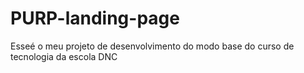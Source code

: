 # PURP-landing-page
Esseé o meu projeto de desenvolvimento do modo base do curso de tecnologia da escola DNC

